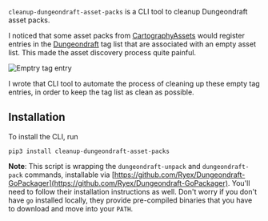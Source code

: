 `cleanup-dungeondraft-asset-packs` is a CLI tool to cleanup Dungeondraft asset packs.

I noticed that some asset packs from [CartographyAssets](https://cartographyassets.com) would register entries in the [Dungeondraft](https://dungeondraft.net) tag list that are associated with an empty asset list. This made the asset discovery process quite painful. 

![Emptry tag entry](https://balthazar-rouberol-blog.s3.eu-west-3.amazonaws.com/cleaning-up-dungeondraft-tag-list/empty-assets.webp)

I wrote that CLI tool to automate the process of cleaning up these empty tag entries, in order to keep the tag list as clean as possible.

## Installation

To install the CLI, run

```console
pip3 install cleanup-dungeondraft-asset-packs
```

**Note**: This script is wrapping the `dungeondraft-unpack` and `dungeondraft-pack` commands, installable via [https://github.com/Ryex/Dungeondraft-GoPackager](https://github.com/Ryex/Dungeondraft-GoPackager). You'll need to follow their installation instructions as well. Don't worry if you don't have `go` installed locally, they provide pre-compiled binaries that you have to download and move into your `PATH`.
